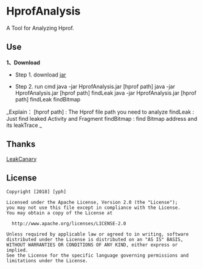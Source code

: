 HprofAnalysis
============

A Tool for Analyzing Hprof.

Use
--------
__1、Download__

* Step 1. download [jar](https://github.com/qq542391099/HprofAnalysis/raw/master/jar/HprofAnalysis.jar)

* Step 2. run cmd
java -jar HprofAnalysis.jar [hprof path]
java -jar HprofAnalysis.jar [hprof path] findLeak
java -jar HprofAnalysis.jar [hprof path] findLeak findBitmap

_Explain：
        [hprof path] : The Hprof file path you need to analyze
        findLeak    : Just find leaked Activity and Fragment
        findBitmap  : find Bitmap address and its leakTrace
_

Thanks
--------

  [LeakCanary](https://github.com/square/leakcanary)
  
 License
 -------
    Copyright [2018] [yph]
 
    Licensed under the Apache License, Version 2.0 (the "License");
    you may not use this file except in compliance with the License.
    You may obtain a copy of the License at
 
      http://www.apache.org/licenses/LICENSE-2.0
 
    Unless required by applicable law or agreed to in writing, software
    distributed under the License is distributed on an "AS IS" BASIS,
    WITHOUT WARRANTIES OR CONDITIONS OF ANY KIND, either express or implied.
    See the License for the specific language governing permissions and
    limitations under the License.
 
